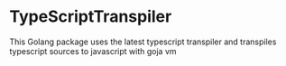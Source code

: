 # TypeScriptTranspiler

This Golang package uses the latest typescript transpiler and transpiles typescript sources to javascript with goja vm
